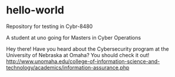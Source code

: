 # hello-world
Repository for testing in Cybr-8480

A student at uno going for Masters in Cyber Operations

Hey there! Have you heard about the Cybersecurity program at the 
University of Nebraska at Omaha? You should check it out!
http://www.unomaha.edu/college-of-information-science-and-technology/academics/information-assurance.php
